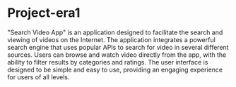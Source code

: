 # Project-era1
 "Search Video App" is an application designed to facilitate the search and viewing of videos on the Internet. The application integrates a powerful search engine that uses popular APIs to search for video in several different sources. Users can browse and watch video directly from the app, with the ability to filter results by categories and ratings. The user interface is designed to be simple and easy to use, providing an engaging experience for users of all levels.
